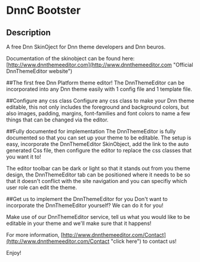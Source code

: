 # DnnC Bootster 
## Description

A free Dnn SkinOject for Dnn theme developers and Dnn beuros.

Documentation of the skinobject can be found here: [http://www.dnnthemeeditor.com](http://www.dnnthemeeditor.com "Official DnnThemeEditor website")

##The first free Dnn Platform theme editor!
The DnnThemeEditor can be incorporated into any Dnn theme easily with 1 config file and 1 template file.

##Configure any css class
Configure any css class to make your Dnn theme editable, this not only includes the foreground and background colors, but also images, padding, margins, font-families and font colors to name a few things that can be changed via the editor.

##Fully documented for implementation
The DnnThemeEditor is fully documented so that you can set up your theme to be editable. The setup is easy, incorporate the DnnThemeEditor SkinObject, add the link to the auto generated Css file, then configure the editor to replace the css classes that you want it to!

The editor toolbar can be dark or light so that it stands out from you theme design, the DnnThemeEditor tab can be positioned where it needs to be so that it doesn't conflict with the site navigation and you can specifiy which user role can edit the theme.

##Get us to implement the DnnThemeEditor for you
Don't want to incorporate the DnnThemeEditor yourself? We can do it for you!

Make use of our DnnThemeEditor service, tell us what you would like to be editable in your theme and we'll make sure that it happens!

For more information, [http://www.dnnthemeeditor.com/Contact](http://www.dnnthemeeditor.com/Contact "click here") to contact us!


Enjoy!
